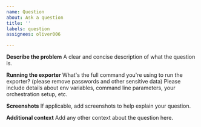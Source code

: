 ```yaml
---
name: Question
about: Ask a question
title: ''
labels: question
assignees: oliver006

---
```


**Describe the problem**
A clear and concise description of what the question is.


**Running the exporter**
What's the full command you're using to run the exporter? (please remove passwords and other sensitive data)
Please include details about env variables, command line parameters, your orchestration setup, etc.


**Screenshots**
If applicable, add screenshots to help explain your question.


**Additional context**
Add any other context about the question here.
